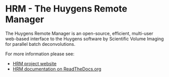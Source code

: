 HRM - The Huygens Remote Manager
================================

The Huygens Remote Manager is an open-source, efficient, multi-user web-based interface to the Huygens software by Scientific Volume Imaging for parallel batch deconvolutions.

For more information please see:
 * [HRM project website](http://huygens-rm.org/)
 * [HRM documentation on ReadTheDocs.org](http://huygens-remote-manager.readthedocs.org/en/latest/)
